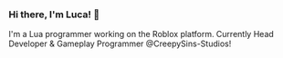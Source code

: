### Hi there, I'm Luca! 👋

I'm a Lua programmer working on the Roblox platform. 
Currently Head Developer & Gameplay Programmer @CreepySins-Studios!

